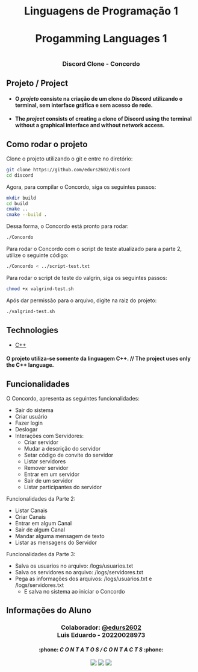 <h1 align="center"> Linguagens de Programação 1 <h1>
<h1 align="center"> Progamming Languages 1 <h1>
<h3 align="center"> Discord Clone - Concordo <h3>

## Projeto / Project

- #### O _projeto_ consiste na criação de um clone do Discord utilizando o terminal, sem interface gráfica e sem acesso de rede.
- #### The _project_ consists of creating a clone of Discord using the terminal without a graphical interface and without network access.

## Como rodar o projeto

Clone o projeto utilizando o git e entre no diretório:

```bash
git clone https://github.com/edurs2602/discord
cd discord
```

Agora, para compilar o Concordo, siga os seguintes passos:

```bash
mkdir build
cd build
cmake ..
cmake --build .
```

Dessa forma, o Concordo está pronto para rodar:

```bash
./Concordo
```

Para rodar o Concordo com o script de teste atualizado para a parte 2, utilize o seguinte código:

```bash
./Concordo < ../script-test.txt
```

Para rodar o script de teste do valgrin, siga os seguintes passos:

```bash
chmod +x valgrind-test.sh
```

Após dar permissão para o arquivo, digite na raiz do projeto:

```bash
./valgrind-test.sh
```

## Technologies

- [C++](https://learn.microsoft.com/pt-br/cpp/cpp/?view=msvc-170)

#### O projeto utiliza-se somente da linguagem C++. // The project uses only the C++ language.

## Funcionalidades

O Concordo, apresenta as seguintes funcionalidades:

- Sair do sistema
- Criar usuário
- Fazer login
- Deslogar
- Interações com Servidores:
  - Criar servidor
  - Mudar a descrição do servidor
  - Setar código de convite do servidor
  - Listar servidores
  - Remover servidor
  - Entrar em um servidor
  - Sair de um servidor
  - Listar participantes do servidor

Funcionalidades da Parte 2:

- Listar Canais
- Criar Canais
- Entrar em algum Canal
- Sair de algum Canal
- Mandar alguma mensagem de texto
- Listar as mensagens do Servidor

Funcionalidades da Parte 3:

- Salva os usuarios no arquivo: /logs/usuarios.txt
- Salva os servidores no arquivo: /logs/servidores.txt
- Pega as informações dos arquivos: /logs/usuarios.txt e /logs/servidores.txt
  - E salva no sistema ao iniciar o Concordo

## Informações do Aluno

<h3 align="center">Colaborador: <a href="https://github.com/edurs2602"><strong>@edurs2602</strong></a><br />Luis Eduardo - 20220028973</h3>
<h4 align="center">:phone: <i>C O N T A T O S / C O N T A C T S</i> :phone:</h4>
<div align="center">
    <a href = "mailto:edurs.2602@gmail.com"><img src="https://img.shields.io/badge/-Gmail-F80000?style=for-the-badge&logo=gmail&logoColor=white" target="_blank"></a>
    <a href="https://www.linkedin.com/in/lu%C3%ADs-eduardo-da-silva-ribeiro-462221233/" target="_blank"><img src="https://img.shields.io/badge/-LinkedIn-%230077B5?style=for-the-badge&logo=linkedin&logoColor=white" target="_blank"></a>
    <a href="https://wa.me/5584996361789/" target="_blank"><img src="https://img.shields.io/badge/-WhatsApp-4EA94B?style=for-the-badge&logo=WhatsApp&logoColor=white" target="_blank"></a>
</div>
